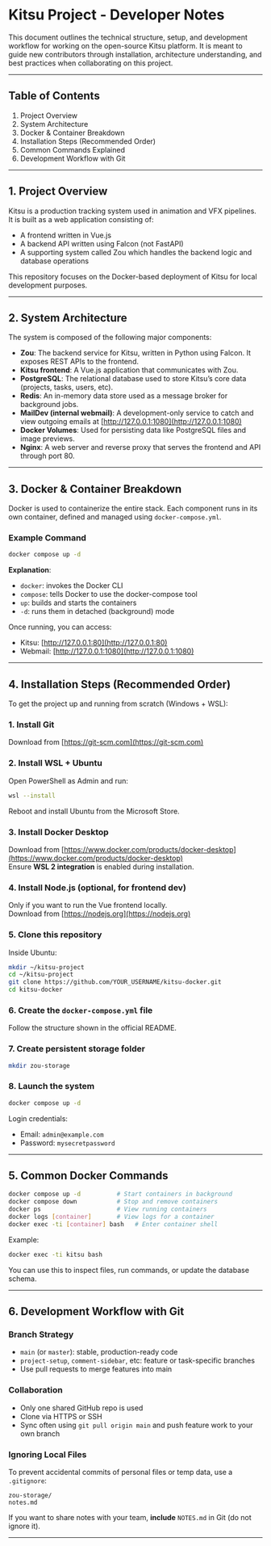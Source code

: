 # Kitsu Project - Developer Notes

This document outlines the technical structure, setup, and development workflow for working on the open-source Kitsu platform. It is meant to guide new contributors through installation, architecture understanding, and best practices when collaborating on this project.

---

## Table of Contents

1. Project Overview  
2. System Architecture  
3. Docker & Container Breakdown  
4. Installation Steps (Recommended Order)  
5. Common Commands Explained  
6. Development Workflow with Git  

---

## 1. Project Overview

Kitsu is a production tracking system used in animation and VFX pipelines. It is built as a web application consisting of:

- A frontend written in Vue.js  
- A backend API written using Falcon (not FastAPI)  
- A supporting system called Zou which handles the backend logic and database operations  

This repository focuses on the Docker-based deployment of Kitsu for local development purposes.

---

## 2. System Architecture

The system is composed of the following major components:

- **Zou**: The backend service for Kitsu, written in Python using Falcon. It exposes REST APIs to the frontend.  
- **Kitsu frontend**: A Vue.js application that communicates with Zou.  
- **PostgreSQL**: The relational database used to store Kitsu’s core data (projects, tasks, users, etc).  
- **Redis**: An in-memory data store used as a message broker for background jobs.  
- **MailDev (internal webmail)**: A development-only service to catch and view outgoing emails at [http://127.0.0.1:1080](http://127.0.0.1:1080)  
- **Docker Volumes**: Used for persisting data like PostgreSQL files and image previews.  
- **Nginx**: A web server and reverse proxy that serves the frontend and API through port 80.  

---

## 3. Docker & Container Breakdown

Docker is used to containerize the entire stack. Each component runs in its own container, defined and managed using `docker-compose.yml`.

### Example Command

```bash
docker compose up -d
```

**Explanation**:
- `docker`: invokes the Docker CLI  
- `compose`: tells Docker to use the docker-compose tool  
- `up`: builds and starts the containers  
- `-d`: runs them in detached (background) mode  

Once running, you can access:
- Kitsu: [http://127.0.0.1:80](http://127.0.0.1:80)  
- Webmail: [http://127.0.0.1:1080](http://127.0.0.1:1080)

---

## 4. Installation Steps (Recommended Order)

To get the project up and running from scratch (Windows + WSL):

### 1. Install Git  
Download from [https://git-scm.com](https://git-scm.com)

### 2. Install WSL + Ubuntu  
Open PowerShell as Admin and run:  
```bash
wsl --install
```
Reboot and install Ubuntu from the Microsoft Store.

### 3. Install Docker Desktop  
Download from [https://www.docker.com/products/docker-desktop](https://www.docker.com/products/docker-desktop)  
Ensure **WSL 2 integration** is enabled during installation.

### 4. Install Node.js (optional, for frontend dev)  
Only if you want to run the Vue frontend locally.  
Download from [https://nodejs.org](https://nodejs.org)

### 5. Clone this repository  
Inside Ubuntu:
```bash
mkdir ~/kitsu-project
cd ~/kitsu-project
git clone https://github.com/YOUR_USERNAME/kitsu-docker.git
cd kitsu-docker
```

### 6. Create the `docker-compose.yml` file  
Follow the structure shown in the official README.

### 7. Create persistent storage folder  
```bash
mkdir zou-storage
```

### 8. Launch the system  
```bash
docker compose up -d
```

Login credentials:
- Email: `admin@example.com`
- Password: `mysecretpassword`

---

## 5. Common Docker Commands

```bash
docker compose up -d          # Start containers in background
docker compose down           # Stop and remove containers
docker ps                     # View running containers
docker logs [container]       # View logs for a container
docker exec -ti [container] bash   # Enter container shell
```

Example:
```bash
docker exec -ti kitsu bash
```

You can use this to inspect files, run commands, or update the database schema.

---

## 6. Development Workflow with Git

### Branch Strategy

- `main` (or `master`): stable, production-ready code  
- `project-setup`, `comment-sidebar`, etc: feature or task-specific branches  
- Use pull requests to merge features into main  

### Collaboration

- Only one shared GitHub repo is used  
- Clone via HTTPS or SSH  
- Sync often using `git pull origin main` and push feature work to your own branch  

### Ignoring Local Files

To prevent accidental commits of personal files or temp data, use a `.gitignore`:

```
zou-storage/
notes.md
```

If you want to share notes with your team, **include** `NOTES.md` in Git (do not ignore it).

---

